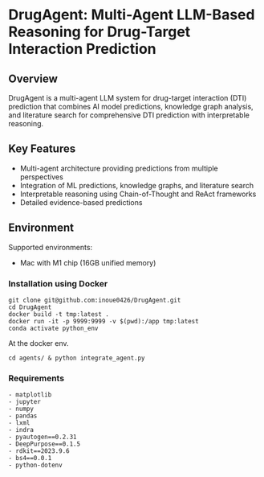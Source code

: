 # DrugAgent: Multi-Agent LLM-Based Reasoning for Drug-Target Interaction Prediction

## Overview

DrugAgent is a multi-agent LLM system for drug-target interaction (DTI) prediction that combines AI model predictions, knowledge graph analysis, and literature search for comprehensive DTI prediction with interpretable reasoning.

## Key Features

- Multi-agent architecture providing predictions from multiple perspectives
- Integration of ML predictions, knowledge graphs, and literature search
- Interpretable reasoning using Chain-of-Thought and ReAct frameworks
- Detailed evidence-based predictions

## Environment

Supported environments:
- Mac with M1 chip (16GB unified memory)

### Installation using Docker

```shell
git clone git@github.com:inoue0426/DrugAgent.git
cd DrugAgent
docker build -t tmp:latest .
docker run -it -p 9999:9999 -v $(pwd):/app tmp:latest
conda activate python_env
```

At the docker env.

```shell
cd agents/ & python integrate_agent.py
```

### Requirements
    - matplotlib
    - jupyter
    - numpy
    - pandas
    - lxml
    - indra
    - pyautogen==0.2.31
    - DeepPurpose==0.1.5
    - rdkit==2023.9.6
    - bs4==0.0.1
    - python-dotenv
